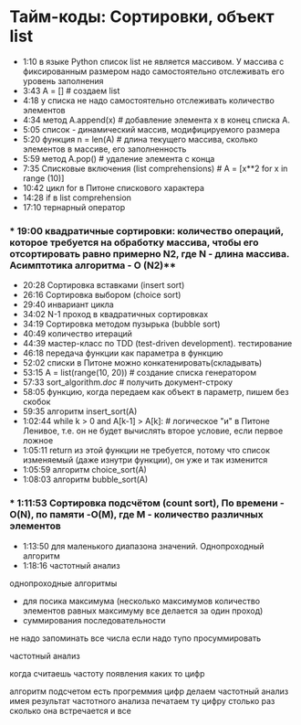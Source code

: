 # Тайм-коды: Сортировки, объект list
* 1:10 в языке Python список list не является массивом. 
У массива с фиксированным размером надо самостоятельно отслеживать его уровень заполнения
* 3:43 A = []   #  создаем list
* 4:18 у списка не надо самостоятельно отслеживать количество элементов
* 4:34 метод A.append(x)  #  добавление элемента x в конец списка A.
* 5:05 список - динамический массив, модифицируемого размера
* 5:20 функция n = len(A)  #  длина текущего массива, сколько элементов  в массиве, его заполненность
* 5:59 метод A.pop()  #  удаление элемента с конца
* 7:35 Списковые включения (list comprehensions)  #  A = [x**2 for x in range (10)]
* 10:42 цикл for в Питоне спискового характера
* 14:28 if в list comprehension
* 17:10 тернарный оператор
### * 19:00 квадратичные сортировки: количество операций, которое требуется на обработку массива, чтобы его отсортировать равно примерно N**2, где N - длина массива. Асимптотика алгоритма - O (N**2)**
* 20:28 Сортировка вставками (insert sort)
* 26:16 Сортировка выбором (choice sort)
* 29:40 инвариант цикла
* 34:02 N-1 проход в квадратичных сортировках
* 34:19 Сортировка методом пузырька (bubble sort)
* 40:49 количество итераций
* 44:39 мастер-класс по TDD (test-driven development). тестирование
* 46:18 передача функции как параметра в функцию
* 52:02 списки в Питоне можно конкатенировать(складывать)
* 53:15 A = list(range(10, 20))  #  создание списка генератором
* 57:33 sort_algorithm._doc_  #  получить документ-строку
* 58:05 функцию, когда передаем как объект в параметр, пишем без скобок
* 59:35 алгоритм insert_sort(A)
* 1:02:44 while k > 0 and A[k-1] > A[k]:  #  логическое "и" в Питоне Ленивое, т.е. он не будет вычислять второе условие, если первое ложное
* 1:05:11 return из этой функции не требуется, потому что список изменяемый (даже изнутри функции), он уже и так изменится
* 1:05:59 алгоритм choice_sort(A)
* 1:08:03 алгоритм bubble_sort(A)
### * 1:11:53 Сортировка подсчётом (count sort), По времени - O(N), по памяти -O(M), где М - количество различных элементов
* 1:13:50 для маленького диапазона значений. Однопроходный алгоритм
* 1:18:16 частотный анализ

однопроходные алгоритмы

* для посика максимума (несколько максимумов количество элементов равных максимуму все делается за один проход) 
* суммирования последовательности

не надо запоминать все числа если надо тупо просуммировать

частотный анализ

когда считаешь частоту появления каких то цифр

алгоритм подсчетом 
есть прогреммия цифр
делаем частотный анализ
имея результат частотного анализа
печатаем ту цифру столько раз сколько она встречается
и все